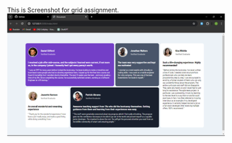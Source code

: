 This is Screenshot for grid assignment.
![Screenshot](https://github.com/IsaacVic-Dark/Html_and_CSS_Project_IW/blob/main/Grid/assets/Screenshot%20(86).png)